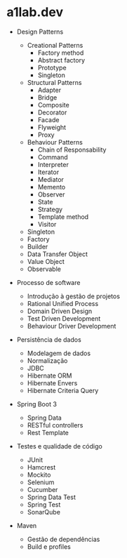 # a1lab.dev

* Design Patterns
  * Creational Patterns
    * Factory method
    * Abstract factory
    * Prototype
    * Singleton
  * Structural Patterns
    * Adapter
    * Bridge
    * Composite
    * Decorator
    * Facade
    * Flyweight
    * Proxy
  * Behaviour Patterns
    * Chain of Responsability
    * Command
    * Interpreter
    * Iterator
    * Mediator
    * Memento
    * Observer
    * State
    * Strategy
    * Template method
    * Visitor     
  * Singleton
  * Factory
  * Builder
  * Data Transfer Object
  * Value Object
  * Observable 

* Processo de software
  * Introdução à gestão de projetos
  * Rational Unified Process
  * Domain Driven Design
  * Test Driven Development
  * Behaviour Driver Development

* Persistência de dados
  * Modelagem de dados
  * Normalização
  * JDBC
  * Hibernate ORM
  * Hibernate Envers
  * Hibernate Criteria Query

* Spring Boot 3
  * Spring Data
  * RESTful controllers
  * Rest Template
 
* Testes e qualidade de código
  * JUnit
  * Hamcrest
  * Mockito
  * Selenium
  * Cucumber
  * Spring Data Test
  * Spring Test
  * SonarQube

* Maven
  * Gestão de dependências
  * Build e profiles
  


